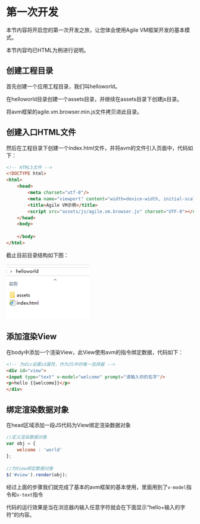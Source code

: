 <h1>第一次开发</h1>

本节内容将开启您的第一次开发之旅，让您体会使用Agile VM框架开发的基本模式。

本节内容均已HTML为例进行说明。

## 创建工程目录

首先创建一个应用工程目录，我们叫helloworld。

在helloworld目录创建一个assets目录，并继续在assets目录下创建js目录。

将avm框架的agile.vm.browser.min.js文件拷贝进此目录。


## 创建入口HTML文件

然后在工程目录下创建一个index.html文件，并将avm的文件引入页面中，代码如下：

```html
<!-- HTML5文件 -->
<!DOCTYPE html>
<html>
	<head>
		<meta charset="utf-8"/>
		<meta name="viewport" content="width=device-width, initial-scale=1.0, user-scalable=0, minimum-scale=1.0, maximum-scale=1.0">
		<title>Agile VM示例</title>
		<script src="assets/js/agile.vm.browser.js" charset="UTF-8"></script>
	</head>
	<body>

	</body>
</html>
```

截止目前目录结构如下图：

<img src="img/hellowordcategory.png"/>


## 添加渲染View

在body中添加一个渲染View，此View使用avm的指令绑定数据，代码如下：

```html
<!-- 为div设置id属性，作为JS中的唯一选择器 -->
<div id="view">
<input type="text" v-model="welcome" prompt="请输入你的名字"/>
<p>hello {{welcome}}</p>
</div>
```

## 绑定渲染数据对象

在head区域添加一段JS代码为View绑定渲染数据对象

```javascript
//定义渲染数据对象
var obj = {
	welcome : 'world'
};

//为View绑定数据对象
$('#view').render(obj);
```

经过上面的步骤我们就完成了基本的avm框架的基本使用，里面用到了<code>v-model</code>指令和<code>v-text</code>指令

代码的运行效果是当在浏览器内输入任意字符就会在下面显示“hello+输入的字符”的内容。